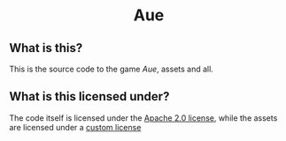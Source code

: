 <div align="center">
  <h1>Aue</h1>
</div>

## What is this?

This is the source code to the game _Aue_, assets and all.

## What is this licensed under?

The code itself is licensed under the [Apache 2.0 license](APACHE-LICENSE),
while the assets are licensed under a [custom license](ASSET-LICENSE.md)
